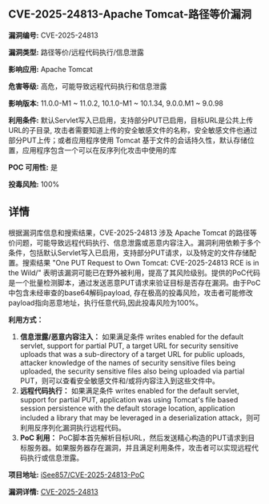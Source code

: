 ## CVE-2025-24813-Apache Tomcat-路径等价漏洞

**漏洞编号:** CVE-2025-24813

**漏洞类型:** 路径等价/远程代码执行/信息泄露

**影响应用:** Apache Tomcat

**危害等级:** 高危，可能导致远程代码执行和信息泄露

**影响版本:** 11.0.0-M1 ~ 11.0.2, 10.1.0-M1 ~ 10.1.34, 9.0.0.M1 ~ 9.0.98

**利用条件:** 默认Servlet写入已启用，支持部分PUT已启用，目标URL是公共上传URL的子目录, 攻击者需要知道上传的安全敏感文件的名称，安全敏感文件也通过部分PUT上传；或者应用程序使用 Tomcat 基于文件的会话持久性，默认存储位置，应用程序包含一个可以在反序列化攻击中使用的库

**POC 可用性:** 是

**投毒风险:** 100%

## 详情

根据漏洞库信息和搜索结果，CVE-2025-24813 涉及 Apache Tomcat 的路径等价问题，可能导致远程代码执行、信息泄露或恶意内容注入。漏洞利用依赖于多个条件，包括默认Servlet写入已启用，支持部分PUT请求，以及特定的文件存储配置。搜索结果 "One PUT Request to Own Tomcat: CVE-2025-24813 RCE is in the Wild/" 表明该漏洞可能已在野外被利用，提高了其风险级别。提供的PoC代码是一个批量检测脚本，通过发送恶意PUT请求来验证目标是否存在漏洞。由于PoC中包含未经审查的base64解码payload, 存在极高的投毒风险，攻击者可能修改payload指向恶意地址，执行任意代码,因此投毒风险为100%。

**利用方式：**
1.  **信息泄露/恶意内容注入：** 如果满足条件 writes enabled for the default servlet, support for partial PUT, a target URL for security sensitive uploads that was a sub-directory of a target URL for public uploads, attacker knowledge of the names of security sensitive files being uploaded, the security sensitive files also being uploaded via partial PUT，则可以查看安全敏感文件和/或将内容注入到这些文件中。
2.  **远程代码执行：** 如果满足条件 writes enabled for the default servlet, support for partial PUT, application was using Tomcat's file based session persistence with the default storage location, application included a library that may be leveraged in a deserialization attack，则可利用反序列化漏洞执行远程代码。
3.  **PoC 利用：** PoC脚本首先解析目标URL，然后发送精心构造的PUT请求到目标服务器。如果服务器存在漏洞，并且满足利用条件，攻击者可以实现远程代码执行或信息泄露。

**项目地址:** [iSee857/CVE-2025-24813-PoC](https://github.com/iSee857/CVE-2025-24813-PoC)

**漏洞详情:** [CVE-2025-24813](https://nvd.nist.gov/vuln/detail/CVE-2025-24813)